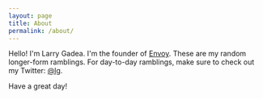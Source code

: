 ```yaml
---
layout: page
title: About
permalink: /about/
---
```


Hello! I'm Larry Gadea. I'm the founder of [Envoy](https://signwithenvoy.com). These are my random longer-form ramblings. For day-to-day ramblings, make sure to check out my Twitter: [@lg](https://twitter.com/lg).

Have a great day!